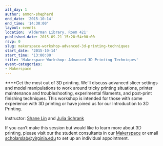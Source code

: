 ```yaml
---
all_day: 1
author: ammon-shepherd
end_date: '2015-10-14'
end_time: '14:30:00'
layout: events
location: 'Alderman Library, Room 421'
published-date: 2015-09-21 15:28:54+00:00
rsvp: 0
slug: makerspace-workshop-advanced-3d-printing-techniques
start_date: '2015-10-14'
start_time: '13:00:00'
title: 'Makerspace Workshop: Advanced 3D Printing Techniques'
event-categories:
- Makerspace
---
```


****Get the most out of 3D printing. We'll discuss advanced slicer settings and model manipulations to work around tricky printing situations, printer maintenance and troubleshooting, experimental filaments, and post-print finishing techniques. This workshop is intended for those with some experience with 3D printing or have joined us for our Introduction to 3D Printing.  











Instructor: [Shane Lin](http://scholarslab.org/people/shane-lin/) and [Julia Schrank](http://scholarslab.org/people/julia-schrank/)

If you can’t make this session but would like to learn more about 3D printing, please visit our the student consultants in our [Makerspace](http://scholarslab.org/makerspace/) or email [scholarslab@virginia.edu](mailto:scholarslab@virginia.edu) to set up an individual appointment.









